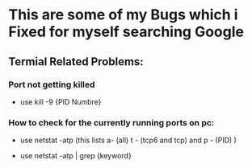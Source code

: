 # This are some of my Bugs which i Fixed for myself searching Google

## Termial Related Problems:

### Port not getting killed

- use kill -9 {PID Numbre}

### How to check for the currently running ports on pc:

- use netstat -atp (this lists a-  (all) t - (tcp6 and tcp) and p - (PID) )

- use netstat -atp | grep {keyword} 
